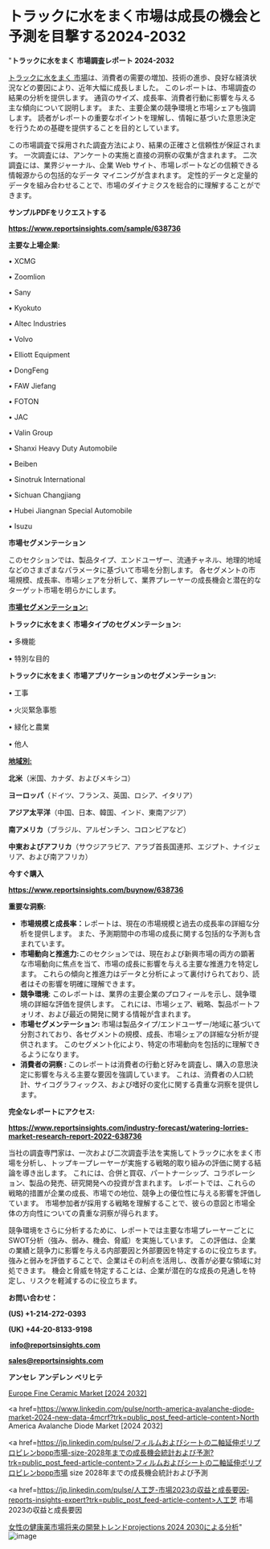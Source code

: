  # トラックに水をまく市場は成長の機会と予測を目撃する2024-2032

"<strong>トラックに水をまく 市場調査レポート 2024-2032</strong>

<a href=https://www.reportsinsights.com/sample/638736>トラックに水をまく 市場</a>は、消費者の需要の増加、技術の進歩、良好な経済状況などの要因により、近年大幅に成長しました。 このレポートは、市場調査の結果の分析を提供します。 通貨のサイズ、成長率、消費者行動に影響を与える主な傾向について説明します。 また、主要企業の競争環境と市場シェアも強調します。 読者がレポートの重要なポイントを理解し、情報に基づいた意思決定を行うための基礎を提供することを目的としています。

この市場調査で採用された調査方法により、結果の正確さと信頼性が保証されます。 一次調査には、アンケートの実施と直接の洞察の収集が含まれます。 二次調査には、業界ジャーナル、企業 Web サイト、市場レポートなどの信頼できる情報源からの包括的なデータ マイニングが含まれます。 定性的データと定量的データを組み合わせることで、市場のダイナミクスを総合的に理解することができます。

<strong><b>サンプルPDFをリクエストする</b></strong>

<a href=https://www.reportsinsights.com/sample/638736><strong><u>https://www.reportsinsights.com/sample/638736</u></strong></a>

<strong>主要な上場企業:</strong>

• XCMG

• Zoomlion

• Sany

• Kyokuto

• Altec Industries

• Volvo

• Elliott Equipment

• DongFeng

• FAW Jiefang

• FOTON

• JAC

• Valin Group

• Shanxi Heavy Duty Automobile

• Beiben

• Sinotruk International

• Sichuan Changjiang

• Hubei Jiangnan Special Automobile

• Isuzu

<strong>市場セグメンテーション</strong>

このセクションでは、製品タイプ、エンドユーザー、流通チャネル、地理的地域などのさまざまなパラメータに基づいて市場を分割します。 各セグメントの市場規模、成長率、市場シェアを分析して、業界プレーヤーの成長機会と潜在的なターゲット市場を明らかにします。

<strong><u>市場セグメンテーション</u></strong><strong><u>:</u></strong>

<strong>トラックに水をまく 市場タイプのセグメンテーション:</strong>

• 多機能

• 特別な目的

<strong>トラックに水をまく 市場アプリケーションのセグメンテーション:</strong>

• 工事

• 火災緊急事態

• 緑化と農業

• 他人

<strong><u>地域別</u></strong><strong><u>:</u></strong>

<strong>北米</strong>（米国、カナダ、およびメキシコ）

<strong>ヨーロッパ</strong>（ドイツ、フランス、英国、ロシア、イタリア）

<strong>アジア太平洋</strong>（中国、日本、韓国、インド、東南アジア）

<strong>南アメリカ</strong>（ブラジル、アルゼンチン、コロンビアなど）

<strong>中東およびアフリカ</strong>（サウジアラビア、アラブ首長国連邦、エジプト、ナイジェリア、および南アフリカ）

<strong>今すぐ購入</strong>

<a href=https://www.reportsinsights.com/buynow/638736><strong><u>https://www.reportsinsights.com/buynow/638736</u></strong></a>

<strong>重要な洞察:</strong>
<ul>
  <li><strong>市場規模と成長率：</strong>レポートは、現在の市場規模と過去の成長率の詳細な分析を提供します。 また、予測期間中の市場の成長に関する包括的な予測も含まれています。</li>
  <li><strong>市場動向と推進力:</strong>このセクションでは、現在および新興市場の両方の顕著な市場動向に焦点を当て、市場の成長に影響を与える主要な推進力を特定します。 これらの傾向と推進力はデータと分析によって裏付けられており、読者はその影響を明確に理解できます。</li>
  <li><strong>競争環境</strong>: このレポートは、業界の主要企業のプロフィールを示し、競争環境の詳細な評価を提供します。 これには、市場シェア、戦略、製品ポートフォリオ、および最近の開発に関する情報が含まれます。</li>
  <li><strong>市場セグメンテーション: </strong>市場は製品タイプ/エンドユーザー/地域に基づいて分割されており、各セグメントの規模、成長、市場シェアの詳細な分析が提供されます。 このセグメント化により、特定の市場動向を包括的に理解できるようになります。</li>
  <li><strong>消費者の洞察 : </strong>このレポートは消費者の行動と好みを調査し、購入の意思決定に影響を与える主要な要因を強調しています。 これは、消費者の人口統計、サイコグラフィックス、および嗜好の変化に関する貴重な洞察を提供します。</li>
</ul>
<strong>完全なレポートにアクセス:</strong>

<a href=https://www.reportsinsights.com/industry-forecast/watering-lorries-market-research-report-2022-638736><strong><u><b>https://www.reportsinsights.com/industry-forecast/watering-lorries-market-research-report-2022-638736</b></u></strong></a>

当社の調査専門家は、一次および二次調査手法を実施してトラックに水をまく市場を分析し、トップキープレーヤーが実施する戦略的取り組みの評価に関する結論を導き出します。 これには、合併と買収、パートナーシップ、コラボレーション、製品の発売、研究開発への投資が含まれます。 レポートでは、これらの戦略的措置が企業の成長、市場での地位、競争上の優位性に与える影響を評価しています。 市場参加者が採用する戦略を理解することで、彼らの意図と市場全体の方向性についての貴重な洞察が得られます。

競争環境をさらに分析するために、レポートでは主要な市場プレーヤーごとにSWOT分析（強み、弱み、機会、脅威）を実施しています。 この評価は、企業の業績と競争力に影響を与える内部要因と外部要因を特定するのに役立ちます。 強みと弱みを評価することで、企業はその利点を活用し、改善が必要な領域に対処できます。 機会と脅威を特定することは、企業が潜在的な成長の見通しを特定し、リスクを軽減するのに役立ちます。

<strong>お問い合わせ：</strong>

<strong>(US) +1-214-272-0393</strong>

<strong>(UK) +44-20-8133-9198</strong>

<strong> </strong><a href=info@reportsinsights.com><strong><u>info@reportsinsights.com</u></strong></a>

<a href=sales@reportsinsights.com><strong><u>sales@reportsinsights.com</u></strong></a>

<strong>アンセレ アンデレン ベリヒテ</strong>

<a href=https://www.linkedin.com/pulse/europe-fine-ceramic-market-in-depth-analysis-growth-rpfmf/>Europe Fine Ceramic Market [2024 2032]</a>

<a href=https://www.linkedin.com/pulse/north-america-avalanche-diode-market-2024-new-data-4mcrf?trk=public_post_feed-article-content>North America Avalanche Diode Market [2024 2032]</a>

<a href=https://jp.linkedin.com/pulse/フィルムおよびシートの二軸延伸ポリプロピレンbopp市場-size-2028年までの成長機会統計および予測?trk=public_post_feed-article-content>フィルムおよびシートの二軸延伸ポリプロピレンbopp市場 size 2028年までの成長機会統計および予測</a>

<a href=https://jp.linkedin.com/pulse/人工芝-市場2023の収益と成長要因-reports-insights-expert?trk=public_post_feed-article-content>人工芝 市場2023の収益と成長要因</a>

<a href=https://www.linkedin.com/pulse/女性の健康薬市場将来の開発トレンドprojections-2024-2030による分析-tribunal-analytics-360-yuhkf/>女性の健康薬市場将来の開発トレンドprojections 2024 2030による分析</a>"
![image](https://github.com/gayatrid12/RImarketresearch/assets/158473851/9c6d1280-49df-4a6a-be57-e2c031ff68c0)
